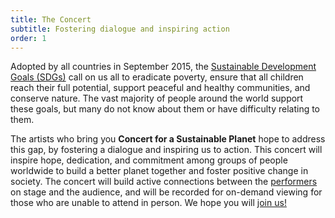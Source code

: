 ```yaml
---
title: The Concert
subtitle: Fostering dialogue and inspiring action
order: 1
---
```

Adopted by all countries in September 2015, the [Sustainable Development Goals (SDGs)](https://sustainabledevelopment.un.org/sdgs) call on us all to eradicate poverty, ensure that all children reach their full potential, support peaceful and healthy communities, and conserve nature. The vast majority of people around the world support these goals, but many do not know about them or have difficulty relating to them.

The artists who bring you **Concert for a Sustainable Planet** hope to address this gap, by fostering a dialogue and inspiring us to action. This concert will inspire hope, dedication, and commitment among groups of people worldwide to build a better planet together and foster positive change in society. The concert will build active connections between the [performers](#performers) on stage and the audience, and will be recorded for on-demand viewing for those who are unable to attend in person. We hope you will [join us!](#ticket-information)

